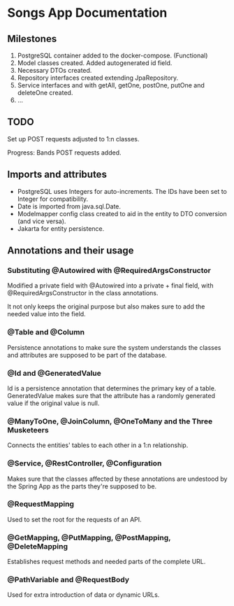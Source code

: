 # Songs App Documentation

## Milestones

1. PostgreSQL container added to the docker-compose. (Functional)
2. Model classes created. Added autogenerated id field.
3. Necessary DTOs created.
4. Repository interfaces created extending JpaRepository.
5. Service interfaces and with getAll, getOne, postOne, putOne and deleteOne created.
6. ...

## TODO

Set up POST requests adjusted to 1:n classes.

Progress: Bands POST requests added.

## Imports and attributes

* PostgreSQL uses Integers for auto-increments. The IDs have been set to Integer for compatibility.
* Date is imported from java.sql.Date.
* Modelmapper config class created to aid in the entity to DTO conversion (and vice versa).
* Jakarta for entity persistence.

## Annotations and their usage

### Substituting @Autowired with @RequiredArgsConstructor
Modified a private field with @Autowired into a private + final field, with @RequiredArgsConstructor in the class annotations.

It not only keeps the original purpose but also makes sure to add the needed value into the field.

### @Table and @Column
Persistence annotations to make sure the system understands the classes and attributes are supposed to be part of the database.

### @Id and @GeneratedValue
Id is a persistence annotation that determines the primary key of a table. GeneratedValue makes sure that the attribute has a randomly generated value if the original value is null.

### @ManyToOne, @JoinColumn, @OneToMany and the Three Musketeers
Connects the entities' tables to each other in a 1:n relationship.

### @Service, @RestController, @Configuration
Makes sure that the classes affected by these annotations are undestood by the Spring App as the parts they're supposed to be.

### @RequestMapping
Used to set the root for the requests of an API.

### @GetMapping, @PutMapping, @PostMapping, @DeleteMapping
Establishes request methods and needed parts of the complete URL.

### @PathVariable and @RequestBody
Used for extra introduction of data or dynamic URLs.